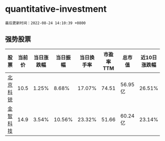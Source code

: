 # quantitative-investment

`最后更新时间：2022-08-24 14:10:39 +0800`

## 强势股票

|股票|当前价|当日涨跌幅|当日振幅|当日换手率|市盈率TTM|总市值|近10日涨跌幅|
|----|----|----|----|----|----|----|----|
|[北京科锐](https://xueqiu.com/S/SZ002350)|10.5|1.25%|8.68%|17.07%|74.51|56.95亿|26.51%|
|[金智科技](https://xueqiu.com/S/SZ002090)|14.9|3.54%|10.56%|23.32%|51.66|60.24亿|23.14%|
